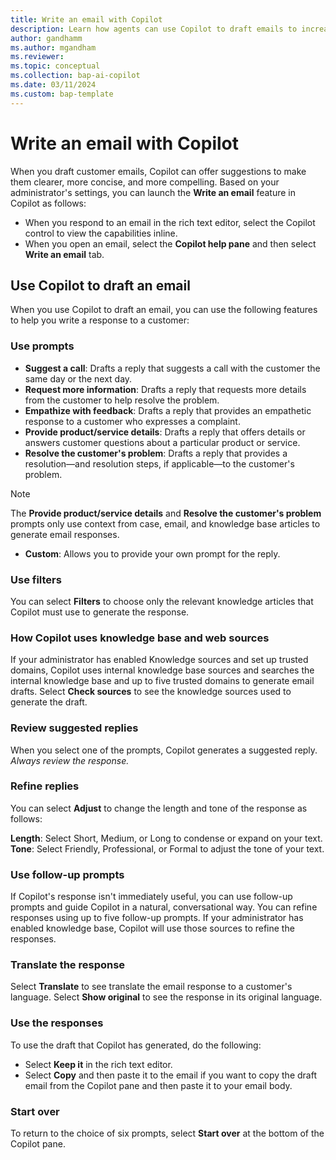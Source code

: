```yaml
---
title: Write an email with Copilot
description: Learn how agents can use Copilot to draft emails to increase productivity.
author: gandhamm
ms.author: mgandham
ms.reviewer: 
ms.topic: conceptual
ms.collection: bap-ai-copilot
ms.date: 03/11/2024
ms.custom: bap-template 
---
```


# Write an email with Copilot

When you draft customer emails, Copilot can offer suggestions to make them clearer, more concise, and more compelling. Based on your administrator's settings, you can launch the **Write an email** feature in Copilot as follows:

- When you respond to an email in the rich text editor, select the Copilot control to view the capabilities inline.
- When you open an email, select the **Copilot help pane** and then select **Write an email** tab.

## Use Copilot to draft an email

When you use Copilot to draft an email, you can use the following features to help you write a response to a customer:

### Use prompts

- **Suggest a call**: Drafts a reply that suggests a call with the customer the same day or the next day.
- **Request more information**: Drafts a reply that requests more details from the customer to help resolve the problem.
- **Empathize with feedback**: Drafts a reply that provides an empathetic response to a customer who expresses a complaint.
- **Provide product/service details**: Drafts a reply that offers details or answers customer questions about a particular product or service.
- **Resolve the customer's problem**: Drafts a reply that provides a resolution&mdash;and resolution steps, if applicable&mdash;to the customer's problem.

> [!NOTE]
> The **Provide product/service details** and **Resolve the customer's problem** prompts only use context from case, email, and knowledge base articles to generate email responses.

- **Custom**: Allows you to provide your own prompt for the reply.

### Use filters

You can select **Filters** to choose only the relevant knowledge articles that Copilot must use to generate the response.

### How Copilot uses knowledge base and web sources

If your administrator has enabled Knowledge sources and set up trusted domains, Copilot uses internal knowledge base sources and searches the internal knowledge base and up to five trusted domains to generate email drafts. Select **Check sources** to see the knowledge sources used to generate the draft.

### Review suggested replies

When you select one of the prompts, Copilot generates a suggested reply. *Always review the response.* 

### Refine replies

You can select **Adjust** to change the length and tone of the response as follows:

**Length**: Select Short, Medium, or Long to condense or expand on your text.
**Tone**: Select Friendly, Professional, or Formal to adjust the tone of your text.

### Use follow-up prompts

If Copilot's response isn't immediately useful, you can use follow-up prompts and guide Copilot in a natural, conversational way. You can refine responses using up to five follow-up prompts. If your administrator has enabled knowledge base, Copilot will use those sources to refine the responses.

### Translate the response

Select **Translate** to see translate the email response to a customer's language. Select **Show original** to see the response in its original language.

### Use the responses

To use the draft that Copilot has generated, do the following:
- Select **Keep it** in the rich text editor.
- Select **Copy** and then paste it to the email if you want to copy the draft email from the Copilot pane and then paste it to your email body. 

### Start over

To return to the choice of six prompts, select **Start over** at the bottom of the Copilot pane.

